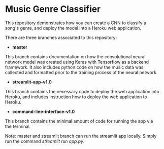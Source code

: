 # Music Genre Classifier

This repository demonstrates how you can create a CNN to classify a song's genre, and deploy the model into a Heroku web application.

There are three branches associated to this repository:

 * **master**

This branch contains documentation on how the convolutional neural network model was created using Keras with Tensorflow as a backend framework. It also includes python code on how the music data was collected and formatted prior to the training process of the neural network.

 * **streamlit-app-v1.0**

This branch contains the necessary code to deploy the web application into Heroku, and includes instruction how to deploy the web application to Heroku.

 * **command-line-interface-v1.0**

This branch contains the minimal amount of code for running the app via the terminal.

Note: master and streamlit branch can run the streamlit app locally. Simply run the command *streamlit run app.py*.
